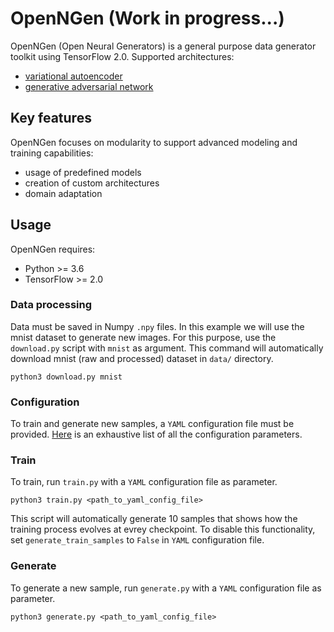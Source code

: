 # OpenNGen (Work in progress...)

OpenNGen (Open Neural Generators) is a general purpose data generator toolkit using TensorFlow 2.0. Supported architectures:

- [variational autoencoder](https://arxiv.org/abs/1312.6114)
- [generative adversarial network](https://arxiv.org/abs/1406.2661)

## Key features

OpenNGen focuses on modularity to support advanced modeling and training capabilities:

 - usage of predefined models
 - creation of custom architectures
 - domain adaptation

## Usage

OpenNGen requires:
 - Python >= 3.6
 - TensorFlow >= 2.0
 
### Data processing

Data must be saved in Numpy `.npy` files. In this example we will use the mnist dataset to generate new images. For this purpose, use 
the `download.py` script with `mnist` as argument. This command will automatically download mnist (raw and processed) dataset in `data/` directory.

```
python3 download.py mnist
```

### Configuration

To train and generate new samples, a `YAML` configuration file must be provided. [Here](https://github.com/avramandrei/OpenNGen/blob/master/examples/yaml_config/config_docs.yml) is an exhaustive list of all the configuration parameters.

### Train

To train, run `train.py` with a `YAML` configuration file as parameter.

```
python3 train.py <path_to_yaml_config_file>
```

This script will automatically generate 10 samples that shows how the training process evolves at evrey checkpoint. To disable this functionality, set `generate_train_samples` to `False` in `YAML` configuration file. 



### Generate

To generate a new sample, run `generate.py` with a `YAML` configuration file as parameter.

```
python3 generate.py <path_to_yaml_config_file>
```

